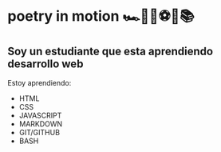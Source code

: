 # poetry in motion 🏎🐎🤒⚽🍒📚

## Soy un estudiante que esta aprendiendo **desarrollo web**

Estoy aprendiendo: 
- HTML
- CSS
- JAVASCRIPT
- MARKDOWN
- GIT/GITHUB
- BASH
